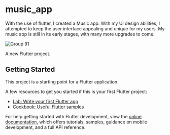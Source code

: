 # music_app

With the use of flutter, I created a Music app. With my UI design abilities, I attempted to keep the user interface appealing and unique for my users. My music app is still in its early stages, with many more upgrades to come.



![Group 91](https://user-images.githubusercontent.com/90493707/220774360-bc320648-2525-46ad-96a8-a7c784169256.jpg)

A new Flutter project.

## Getting Started

This project is a starting point for a Flutter application.

A few resources to get you started if this is your first Flutter project:

- [Lab: Write your first Flutter app](https://docs.flutter.dev/get-started/codelab)
- [Cookbook: Useful Flutter samples](https://docs.flutter.dev/cookbook)

For help getting started with Flutter development, view the
[online documentation](https://docs.flutter.dev/), which offers tutorials,
samples, guidance on mobile development, and a full API reference.
